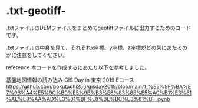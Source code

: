 # .txt-geotiff-
.txtファイルのDEMファイルをまとめてgeotiffファイルに出力するためのコードです。

.txtファイルの中身を見て、それぞれx座標、y座標、z座標がどの列にあたるのかに注意をしてください。

reference
本コードを作成するにあたり以下を参考しました。

基盤地図情報の読み込み GIS Day in 東京 2019 Eコース　
https://github.com/bokutachi256/gisday2019/blob/main/1_%E5%9F%BA%E7%9B%A4%E5%9C%B0%E5%9B%B3%E6%83%85%E5%A0%B1%E3%81%AE%E8%AA%AD%E3%81%BF%E8%BE%BC%E3%81%BF.ipynb

